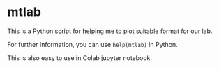 # mtlab

This is a Python script for helping me to plot suitable format for our lab.

For further information, you can use `help(mtlab)`  in Python.

This is also easy to use in Colab jupyter notebook.